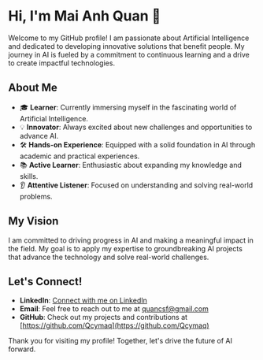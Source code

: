 # Hi, I'm Mai Anh Quan 👋

Welcome to my GitHub profile! I am passionate about Artificial Intelligence and dedicated to developing innovative solutions that benefit people. My journey in AI is fueled by a commitment to continuous learning and a drive to create impactful technologies.

## About Me

- 🎓 **Learner**: Currently immersing myself in the fascinating world of Artificial Intelligence.
- 💡 **Innovator**: Always excited about new challenges and opportunities to advance AI.
- 🛠️ **Hands-on Experience**: Equipped with a solid foundation in AI through academic and practical experiences.
- 📚 **Active Learner**: Enthusiastic about expanding my knowledge and skills.
- 👂 **Attentive Listener**: Focused on understanding and solving real-world problems.

## My Vision

I am committed to driving progress in AI and making a meaningful impact in the field. My goal is to apply my expertise to groundbreaking AI projects that advance the technology and solve real-world challenges. 

## Let's Connect!

- **LinkedIn**: [Connect with me on LinkedIn](https://www.linkedin.com/in/mai-anh-quan)
- **Email**: Feel free to reach out to me at quancsf@gmail.com
- **GitHub**: Check out my projects and contributions at [https://github.com/Qcymaq](https://github.com/Qcymaq)

Thank you for visiting my profile! Together, let's drive the future of AI forward.

<!--
**Qcymaq/Qcymaq** is a ✨ _special_ ✨ repository because its `README.md` (this file) appears on your GitHub profile.

Here are some ideas to get you started:

- 🔭 I’m currently working on ...
- 🌱 I’m currently learning ...
- 👯 I’m looking to collaborate on ...
- 🤔 I’m looking for help with ...
- 💬 Ask me about ...
- 📫 How to reach me: ...
- 😄 Pronouns: ...
- ⚡ Fun fact: ...
-->

